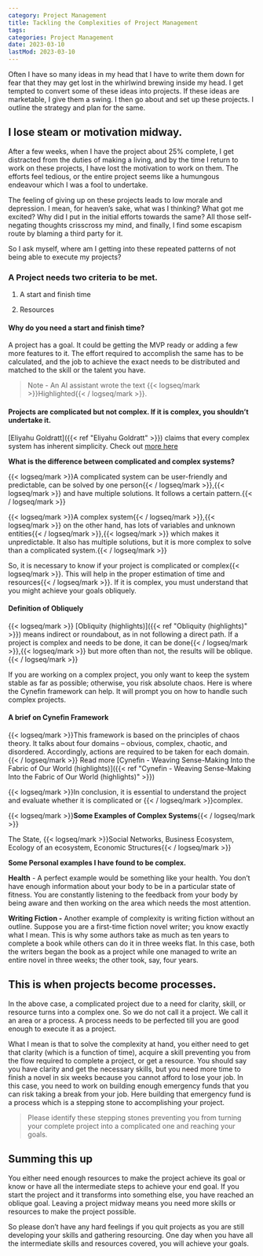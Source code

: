 ```yaml
---
category: Project Management
title: Tackling the Complexities of Project Management
tags:
categories: Project Management
date: 2023-03-10
lastMod: 2023-03-10
---
```

Often I have so many ideas in my head that I have to write them down for fear that they may get lost in the whirlwind brewing inside my head. I get tempted to convert some of these ideas into projects. If these ideas are marketable, I give them a swing. I then go about and set up these projects. I outline the strategy and plan for the same.

## I lose steam or motivation midway.

After a few weeks, when I have the project about 25% complete, I get distracted from the duties of making a living, and by the time I return to work on these projects, I have lost the motivation to work on them. The efforts feel tedious, or the entire project seems like a humungous endeavour which I was a fool to undertake.

The feeling of giving up on these projects leads to low morale and depression. I mean, for heaven’s sake, what was I thinking? What got me excited? Why did I put in the initial efforts towards the same? All those self-negating thoughts crisscross my mind, and finally, I find some escapism route by blaming a third party for it. 

So I ask myself, where am I getting into these repeated patterns of not being able to execute my projects?

### A Project needs two criteria to be met. 

1. A start and finish time

2. Resources

#### Why do you need a start and finish time?

A project has a goal. It could be getting the MVP ready or adding a few more features to it. The effort required to accomplish the same has to be calculated, and the job to achieve the exact needs to be distributed and matched to the skill or the talent you have.

> Note - An AI assistant wrote the text {{< logseq/mark >}}Highlighted{{< / logseq/mark >}}.

#### Projects are complicated but not complex. If it is complex, you shouldn’t undertake it.

[Eliyahu Goldratt]({{< ref "Eliyahu Goldratt" >}}) claims that every complex system has inherent simplicity. Check out [more here](https://manoj.montaigne.io/complex-system-could-be-easy-to-manage-as-there-is-less-degree-of-freedom)

**What is the difference between complicated and complex systems?**

{{< logseq/mark >}}A complicated system can be user-friendly and predictable, can be solved by one person{{< / logseq/mark >}},{{< logseq/mark >}} and have multiple solutions. It follows a certain pattern.{{< / logseq/mark >}}

{{< logseq/mark >}}A complex system{{< / logseq/mark >}},{{< logseq/mark >}} on the other hand, has lots of variables and unknown entities{{< / logseq/mark >}},{{< logseq/mark >}} which makes it unpredictable. It also has multiple solutions, but it is more complex to solve than a complicated system.{{< / logseq/mark >}}

So, it is necessary to know if your project is complicated or complex{{< logseq/mark >}}. This will help in the proper estimation of time and resources{{< / logseq/mark >}}. If it is complex, you must understand that you might achieve your goals obliquely.

#### Definition of Obliquely

{{< logseq/mark >}} [Obliquity (highlights)]({{< ref "Obliquity (highlights)" >}}) means indirect or roundabout, as in not following a direct path. If a project is complex and needs to be done, it can be done{{< / logseq/mark >}},{{< logseq/mark >}} but more often than not, the results will be oblique.{{< / logseq/mark >}}

If you are working on a complex project, you only want to keep the system stable as far as possible; otherwise, you risk absolute chaos. Here is where the Cynefin framework can help. It will prompt you on how to handle such complex projects.

#### A brief on Cynefin Framework

{{< logseq/mark >}}This framework is based on the principles of chaos theory. It talks about four domains – obvious, complex, chaotic, and disordered. Accordingly, actions are required to be taken for each domain.{{< / logseq/mark >}} 
Read more [Cynefin - Weaving Sense-Making Into the Fabric of Our World (highlights)]({{< ref "Cynefin - Weaving Sense-Making Into the Fabric of Our World (highlights)" >}}) 

{{< logseq/mark >}}In conclusion, it is essential to understand the project and evaluate whether it is complicated or {{< / logseq/mark >}}complex. 

{{< logseq/mark >}}**Some Examples of Complex Systems**{{< / logseq/mark >}}

The State, {{< logseq/mark >}}Social Networks, Business Ecosystem, Ecology of an ecosystem, Economic Structures{{< / logseq/mark >}}



**Some Personal examples I have found to be complex.**

**Health**  - A perfect example would be something like your health. You don’t have enough information about your body to be in a particular state of fitness. You are constantly listening to the feedback from your body by being aware and then working on the area which needs the most attention. 

**Writing Fiction -** Another example of complexity is writing fiction without an outline. Suppose you are a first-time fiction novel writer; you know exactly what I mean. This is why some authors take as much as ten years to complete a book while others can do it in three weeks flat. In this case, both the writers began the book as a project while one managed to write an entire novel in three weeks; the other took, say, four years.

## This is when projects become processes. 

In the above case, a complicated project due to a need for clarity, skill, or resource turns into a complex one. So we do not call it a project. We call it an area or a process. A process needs to be perfected till you are good enough to execute it as a project.  

What I mean is that to solve the complexity at hand, you either need to get that clarity (which is a function of time), acquire a skill preventing you from the flow required to complete a project, or get a resource. You should say you have clarity and get the necessary skills, but you need more time to finish a novel in six weeks because you cannot afford to lose your job. In this case, you need to work on building enough emergency funds that you can risk taking a break from your job. Here building that emergency fund is a process which is a stepping stone to accomplishing your project.

> Please identify these stepping stones preventing you from turning your complete project into a complicated one and reaching your goals.

## Summing this up

You either need enough resources to make the project achieve its goal or know or have all the intermediate steps to achieve your end goal. If you start the project and it transforms into something else, you have reached an oblique goal. Leaving a project midway means you need more skills or resources to make the project possible. 

So please don’t have any hard feelings if you quit projects as you are still developing your skills and gathering resourcing. One day when you have all the intermediate skills and resources covered, you will achieve your goals.
